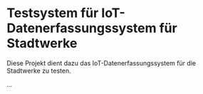 # Testsystem für IoT-Datenerfassungssystem für Stadtwerke

Diese Projekt dient dazu das IoT-Datenerfassungssystem für die Stadtwerke zu testen.

...